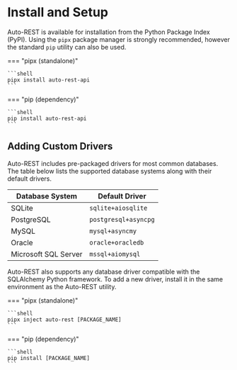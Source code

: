 # Install and Setup

Auto-REST is available for installation from the Python Package Index (PyPI).
Using the `pipx` package manager is strongly recommended, however the standard `pip` utility can also be used.

=== "pipx (standalone)"

    ```shell
    pipx install auto-rest-api
    ```

=== "pip (dependency)"

    ```shell
    pip install auto-rest-api
    ```

## Adding Custom Drivers

Auto-REST includes pre-packaged drivers for most common databases.
The table below lists the supported database systems along with their default drivers.

| Database System      | Default Driver       |
|----------------------|----------------------|
| SQLite               | `sqlite+aiosqlite`   |
| PostgreSQL           | `postgresql+asyncpg` |
| MySQL                | `mysql+asyncmy`      |
| Oracle               | `oracle+oracledb`    |
| Microsoft SQL Server | `mssql+aiomysql`     |


Auto-REST also supports any database driver compatible with the SQLAlchemy Python framework.
To add a new driver, install it in the same environment as the Auto-REST utility.

=== "pipx (standalone)"

    ```shell
    pipx inject auto-rest [PACKAGE_NAME]   
    ```

=== "pip (dependency)"

    ```shell
    pip install [PACKAGE_NAME]
    ```
